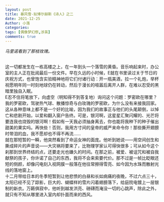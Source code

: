 ```yaml
---
layout: post
title: 暴风雪-拟博尔赫斯《诗人》之二
date: 2021-12-25
Author: 小落
categories: 
tags: [偶像梦幻祭,涉英]
comments: true
--- 
```


*马里诺看到了那枝玫瑰。*<br><br>

<!-- more -->

这一切都发生在一栋高楼之上，在一年到头一个落雪的黄昏。音乐响起来时，办公室的主人正在批阅最后一份文件。早在久远的小时候，E就在书里读过关于节日的庆祝方式，也曾饱含实验精神地将它们付诸行动：开一瓶美酒，拉一个礼炮，举杯祝愿明年同一时刻地球仍在转动，然后于漫长的喧嚣后离开人群，在难以忍受的黑暗里独自入眠。<br>
E忍不住将笔放下，向虚空（明知得不到答复地）询问这个问题：罗密欧在哪里？我的罗密欧，驾驶热气球、散播惊奇与白玫瑰的罗密欧，为什么没有来接我回家。这从各种意味上都不是一个好的比喻，因为我们的故事正与他们的头尾颠倒，以悼亡和悲剧开始，以爱和翻入窗户告终。可是，银河啊，这星星汇聚闪耀的、光芒将要连我也烧毁的银河啊！假如有一天我必须抽身离去，你也能将我种下的种子催出甜美的果实吗。再快些！否则，我用方寸间的皇帝的威严来命令你！那些撕开翅膀时带泪的血，我不愿却也不得不再流……<br>
就在那短暂的一瞬，他突然看到了命运女神的面庞。他听到她说——用空间创生和撕成碎片的声音说——大灾祸将要来了，比物理学家认可得快很多；可从如今这个刹那到世界终结的点，还要走光也嫌久的时间。在那之前，被爱、被诅咒和被自我献祭的孩子，你许诺了自己的东西，我将不会来索要代价。那不过是一帧比眨眼还短的侧颜，却像闪电刻入视网膜一般落在他往常擦得雪亮、如今因为水珠而散射光线的落地窗上。<br>
十二月带给日本的冬季短暂到让他悲愤的白昼和长如病痛的夜晚，不过六点三十，太阳已经不见了踪影，巨大的、蝴蝶样的雪片闪着翅膀落下，给庭院电镀上一层银制的新衣。万籁俱寂中，他听到越发洪亮、磅礴而淹没一切的心跳声，除此之外，就只有不知从哪里进入室内却扑面而来的西风。

